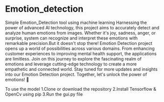 # Emotion_detection
Simple Emotion_Detection tool using machine learning
Harnessing the power of advanced AI technology, this project aims to accurately detect and analyze human emotions from images. Whether it's joy, sadness, anger, or surprise, system can recognize and interpret these emotions with remarkable precision.But it doesn't stop there! Emotion Detection project opens up a world of possibilities across various domains. From enhancing customer experiences to improving mental health support, the applications are limitless.
Join on this journey to explore the fascinating realm of emotions and leverage cutting-edge technology to create a more empathetic and connected world.
Stay tuned for more updates and insights into our Emotion Detection project. Together, let's unlock the power of emotions! 🚀 

To use the model 
1.Clone or download the repository 
2.Install Tensorflow & OpenCv using pip 
3.Run the gui.py file
